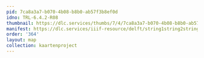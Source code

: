 ```yaml
---
pid: 7ca8a3a7-b070-4b08-b8b0-ab57f3b8ef0d
idno: TRL-6.4.2-R08
thumbnail: https://dlc.services/thumbs/7/4/7ca8a3a7-b070-4b08-b8b0-ab57f3b8ef0d/full/400,339/0/default.jpg
manifest: https://dlc.services/iiif-resource/delft/string1string2string3/kaartenproject-2007/TRL-6.4.2-R08
order: '364'
layout: map
collection: kaartenproject
---
```

